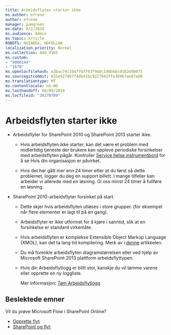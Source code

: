 ```yaml
---
title: Arbeidsflyten starter ikke
ms.author: efrene
author: efrene
manager: pamgreen
ms.date: 8/2/2019
ms.audience: Admin
ms.topic: article
ROBOTS: NOINDEX, NOFOLLOW
localization_priority: Normal
ms.collection: Adm_O365
ms.custom:
- "9000144"
- "1670"
ms.openlocfilehash: a3bac74c19a77b7703f948c1d8b6bcd182e9b075
ms.sourcegitcommit: 631e527967f4d641bc9227642ffe38967ae87a00
ms.translationtype: MT
ms.contentlocale: nb-NO
ms.lasthandoff: 08/09/2019
ms.locfileid: "36270789"
---
```

# <a name="workflow-is-not-starting"></a>Arbeidsflyten starter ikke

- Arbeidsflyter for SharePoint 2010 og SharePoint 2013 starter ikke.

    - Hvis arbeidsflyten ikke starter, kan det være et problem med midlertidig tjeneste der brukere kan oppleve periodiske forsinkelser med arbeidsflyten pågår. Kontroller [Service helse instrumentbord](https:/admin.microsoft.com/AdminPortal/Home#/servicehealth) for å se Hvis din organisasjon er påvirket.

    - Hvis det har gått mer enn 24 timer etter at du først så dette problemet, logger du deg en support billett. I mange tilfeller kan arbeider vi allerede med en løsning. Gi oss minst 24 timer å fullføre en løsning.

- SharePoint 2010-arbeidsflyter forsinket på start.

    - Dette skjer hvis arbeidsflyten utløses i store grupper. (for eksempel når flere elementer er lagt til på en gang).

    - Arbeidsflyter er ikke utformet for å kjøre i sanntid, slik at en forsinkelse er standard virkemåte.

   -  Hvis arbeidsflyten er komplekse Extensible Object Markup Language (XMOL), kan det ta lang tid kompilering. Merk av i [denne](https://support.microsoft.com/en-us/kb/3043697) artikkelen.

    - Du må forenkle arbeidsflyten diagramstørrelsen eller ved hjelp av Microsoft SharePoint 2013 plattform arbeidsflyttypen.

    - Hvis din Arbeidsflytlogg er blitt stor, kanskje du vil tømme varene eller opprette en ny loggliste.

        Mer informasjon: [Tøm Arbeidsflytlogg](https://blogs.technet.microsoft.com/marj/2015/08/07/sharepoint-2010-workflows-best-practice-purge-workflow-history-list-items/)


## <a name="related-topics"></a>Beslektede emner
Vil du prøve Microsoft Flow i SharePoint Online?
- [Opprette flyt](https://support.office.com/article/Create-a-flow-for-a-list-or-library-in-SharePoint-Online-or-OneDrive-for-Business-a9c3e03b-0654-46af-a254-20252e580d01) 
- [SharePoint og flyt](https://flow.microsoft.com/blog/sharepoint-and-flow/) 


